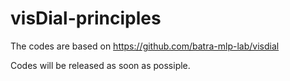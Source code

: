 # visDial-principles

The codes are based on https://github.com/batra-mlp-lab/visdial

Codes will be released as soon as possiple.
